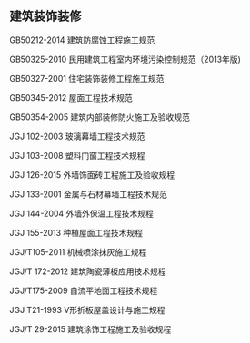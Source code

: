 ## 建筑装饰装修

 GB50212-2014 建筑防腐蚀工程施工规范

 GB50325-2010 民用建筑工程室内环境污染控制规范（2013年版)

 GB50327-2001 住宅装饰装修工程施工规范

 GB50345-2012 屋面工程技术规范

 GB50354-2005 建筑内部装修防火施工及验收规范

 JGJ 102-2003 玻璃幕墙工程技术规范

 JGJ 103-2008 塑料门窗工程技术规程

 JGJ 126-2015 外墙饰面砖工程施工及验收规程

 JGJ 133-2001 金属与石材幕墙工程技术规范

 JGJ 144-2004 外墙外保温工程技术规程

 JGJ 155-2013 种植屋面工程技术规程

 JGJ/T105-2011 机械喷涂抹灰施工规程

 JGJ/T 172-2012 建筑陶瓷薄板应用技术规程

 JGJ/T175-2009 自流平地面工程技术规程

 JGJ T21-1993 V形折板屋盖设计与施工规程

 JGJ/T 29-2015 建筑涂饰工程施工及验收规程